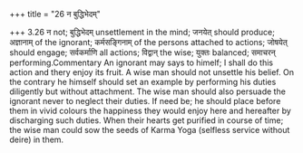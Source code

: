 +++
title = "26 न बुद्धिभेदम्"

+++
3.26 न not; बुद्धिभेदम् unsettlement in the mind; जनयेत् should produce;
अज्ञानाम् of the ignorant; कर्मसङ्गिनाम् of the persons attached to
actions; जोषयेत् should engage; सर्वकर्माणि all actions; विद्वान् the
wise; युक्तः balanced; समाचरन् performing.Commentary An ignorant may
says to himelf; I shall do this action and thery enjoy its fruit. A wise
man should not unsettle his belief. On the contrary he himself should
set an example by performing his duties diligently but without
attachment. The wise man should also persuade the ignorant never to
neglect their duties. If need be; he should place before them in vivid
colours the happiness they would enjoy here and hereafter by discharging
such duties. When their hearts get purified in course of time; the wise
man could sow the seeds of Karma Yoga (selfless service without deire)
in them.
